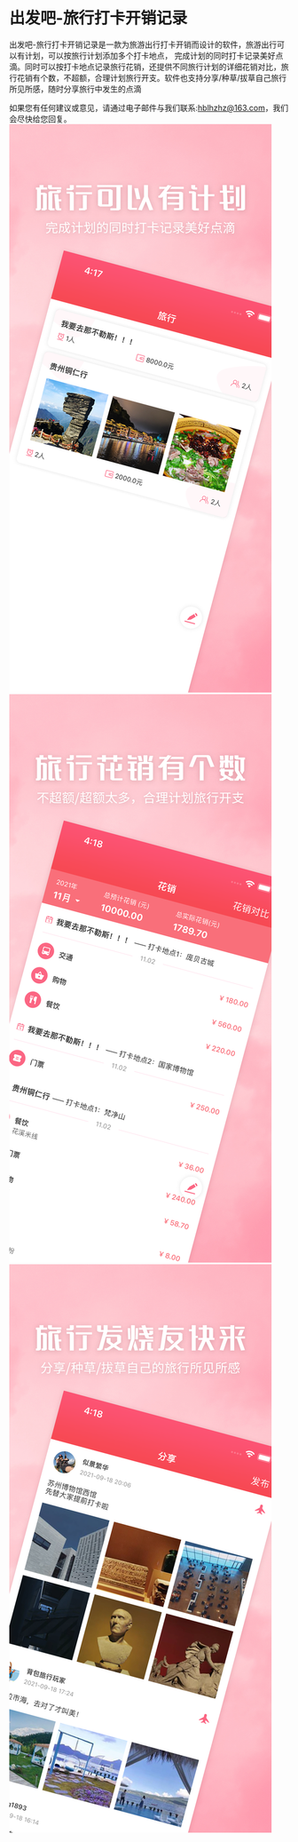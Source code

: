 # 出发吧-旅行打卡开销记录

出发吧-旅行打卡开销记录是一款为旅游出行打卡开销而设计的软件，旅游出行可以有计划，可以按旅行计划添加多个打卡地点，
完成计划的同时打卡记录美好点滴。同时可以按打卡地点记录旅行花销，还提供不同旅行计划的详细花销对比，旅行花销有个数，不超额，合理计划旅行开支。软件也支持分享/种草/拔草自己旅行所见所感，随时分享旅行中发生的点滴

如果您有任何建议或意见，请通过电子邮件与我们联系:hblhzhz@163.com，我们会尽快给您回复。
![Image text](https://github.com/hblhzhz/CFB-TravelRecord/blob/main/上架/4.png)
![Image text](https://github.com/hblhzhz/CFB-TravelRecord/blob/main/上架/5.png)
![Image text](https://github.com/hblhzhz/CFB-TravelRecord/blob/main/上架/6.png)

